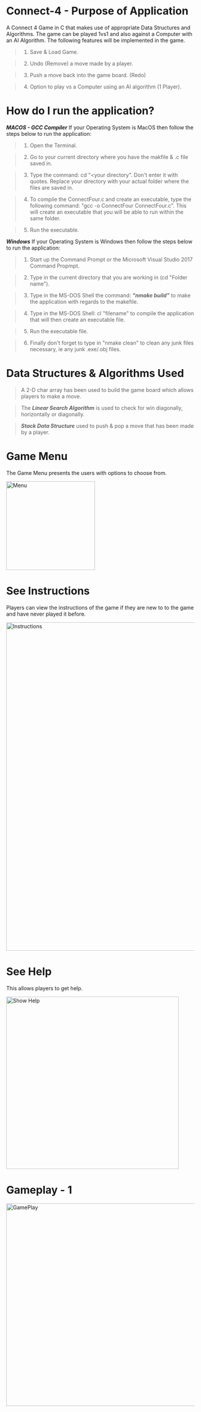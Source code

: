 # Connect-4 - Purpose of Application
A Connect 4 Game in C that makes use of appropriate Data Structures and Algorithms. The game can be played 1vs1 and also against a Computer with an AI Algorithm. The following features will be implemented in the game.

>  1. Save & Load Game.

>  2. Undo (Remove) a move made by a player.

>  3. Push a move back into the game board. (Redo)

>  4. Option to play vs a Computer using an AI algorithm (1 Player).

# How do I run the application?

***MACOS - GCC Compiler***
If your Operating System is MacOS then follow the steps below to run the application:

> 1. Open the Terminal.

> 2. Go to your current directory where you have the makfile & .c file saved in.

> 3. Type the command: cd "<your directory". Don't enter it with quotes. Replace your directory with your actual folder where the files are saved in.
  
> 4. To compile the ConnectFour.c and create an executable, type the following command: "gcc -o ConnectFour ConnectFour.c". This will create an executable that you will be able to run within the same folder.

> 5. Run the executable.

***Windows***
If your Operating System is Windows then follow the steps below to run the application:

> 1. Start up the Command Prompt or the Microsoft Visual Studio 2017 Command Propmpt.

> 2. Type in the current directory that you are working in (cd "Folder name"). 

> 3. Type in the MS-DOS Shell the command: ***"nmake build"*** to make the application with regards to the makefile. 

> 4. Type in the MS-DOS Shell: cl "filename" to compile the application that will then create an executable file.
  
> 5. Run the executable file.

> 6. Finally don't forget to type in "nmake clean" to clean any junk files necessary, ie any junk .exe/.obj files.

# Data Structures & Algorithms Used

> A 2-D char array has been used to build the game board which allows players to make a move.

> The ***Linear Search Algorithm*** is used to check for win diagonally, horizontally or diagonally.

> ***Stack Data Structure*** used to push & pop a move that has been made by a player.

# Game Menu
The Game Menu presents the users with options to choose from.

<img width="237" alt="Menu" src="https://user-images.githubusercontent.com/29733613/78074529-cd047280-739a-11ea-84b0-7bfd6362eabf.png">

# See Instructions

Players can view the instructions of the game if they are new to to the game and have never played it before.

<img width="878" alt="Instructions" src="https://user-images.githubusercontent.com/29733613/78074540-d1309000-739a-11ea-88d7-70c1e41491c0.png">


# See Help

This allows players to get help.

<img width="461" alt="Show Help" src="https://user-images.githubusercontent.com/29733613/78074549-d4c41700-739a-11ea-925f-f853fa6afec6.png">

# Gameplay - 1

<img width="542" alt="GamePlay" src="https://user-images.githubusercontent.com/29733613/78074594-ea394100-739a-11ea-94c1-a500f95b680a.png">
